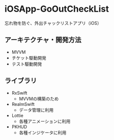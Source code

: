 # iOSApp-GoOutCheckList
忘れ物を防ぐ、外出チャックリストアプリ（iOS）

## アーキテクチャ・開発方法
- MVVM
- チケット駆動開発
- テスト駆動開発

## ライブラリ
- RxSwift
  - MVVMの構築のため
- RealmSwift
  - データ管理に利用
- Lottie
  - 各種アニメーションに利用
- PKHUD
  - 各種インジケータに利用
